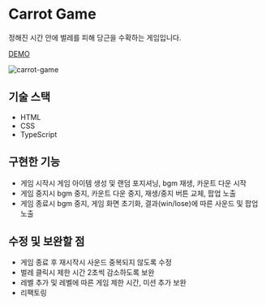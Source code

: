 # Carrot Game
정해진 시간 안에 벌레를 피해 당근을 수확하는 게임입니다.

[DEMO](https://inhwalee.github.io/carrot-game/)
  
![carrot-game](https://user-images.githubusercontent.com/54103723/180135365-755f0017-177f-4ea3-94dd-d1f20090b301.gif)

## 기술 스택
- HTML
- CSS
- TypeScript

## 구현한 기능
- 게임 시작시 게임 아이템 생성 및 랜덤 포지셔닝, bgm 재생, 카운트 다운 시작
- 게임 중지시 bgm 중지, 카운트 다운 중지, 재생/중지 버튼 교체, 팝업 노출
- 게임 종료시 bgm 중지, 게임 화면 초기화, 결과(win/lose)에 따른 사운드 및 팝업 노출

## 수정 및 보완할 점
- 게임 종료 후 재시작시 사운드 중복되지 않도록 수정
- 벌레 클릭시 제한 시간 2초씩 감소하도록 보완
- 레벨 추가 및 레벨에 따른 게임 제한 시간, 미션 추가 보완
- 리팩토링
